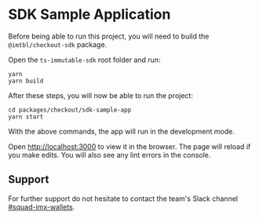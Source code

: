 # SDK Sample Application

Before being able to run this project, you will need to build the `@imtbl/checkout-sdk` package. 

Open the `ts-immutable-sdk` root folder and run:
```
yarn
yarn build
```

After these steps, you will now be able to run the project:

```
cd packages/checkout/sdk-sample-app
yarn start
```

With the above commands, the app will run in the development mode.

Open [http://localhost:3000](http://localhost:3000) to view it in the browser. The page will reload if you make edits. You will also see any lint errors in the console.

## Support

For further support do not hesitate to contact the team's Slack channel [#squad-imx-wallets](https://imtbl.slack.com/archives/C02UK3GC2N4).
